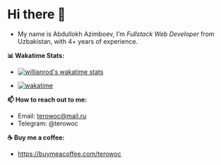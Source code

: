 # Hi there 👋

- My name is Abdullokh Azimboev, I’m _Fullstack Web Developer_ from Uzbakistan, with 4+ years of experience.

**📊 Wakatime Stats:**

- [![willianrod's wakatime stats](https://github-readme-stats.vercel.app/api/wakatime?username=terowoc&theme=github_dark&layout=compact)](https://wakatime.com/@terowoc)

- [![wakatime](https://wakatime.com/badge/user/51883c2d-4470-4154-99cf-2ea91c739b97.svg)](https://wakatime.com/@51883c2d-4470-4154-99cf-2ea91c739b97)

**📫 How to reach out to me:**

- Email: terowoc@mail.ru
- Telegram: @terowoc

**☕️ Buy me a coffee:**

- https://buymeacoffee.com/terowoc
